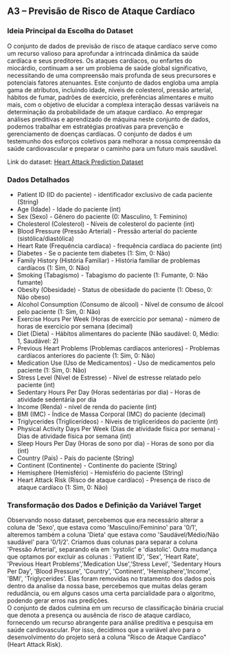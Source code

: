 ## A3 – Previsão de Risco de Ataque Cardíaco

### Ideia Principal da Escolha do Dataset

O conjunto de dados de previsão de risco de ataque cardíaco serve como um recurso valioso para aprofundar a intrincada dinâmica da saúde cardíaca e seus preditores. Os ataques cardíacos, ou enfartes do miocárdio, continuam a ser um problema de saúde global significativo, necessitando de uma compreensão mais profunda de seus precursores e potenciais fatores atenuantes. Este conjunto de dados engloba uma ampla gama de atributos, incluindo idade, níveis de colesterol, pressão arterial, hábitos de fumar, padrões de exercício, preferências alimentares e muito mais, com o objetivo de elucidar a complexa interação dessas variáveis na determinação da probabilidade de um ataque cardíaco. Ao empregar análises preditivas e aprendizado de máquina neste conjunto de dados, podemos trabalhar em estratégias proativas para prevenção e gerenciamento de doenças cardíacas. O conjunto de dados é um testemunho dos esforços coletivos para melhorar a nossa compreensão da saúde cardiovascular e preparar o caminho para um futuro mais saudável.

Link do dataset: [Heart Attack Prediction Dataset](https://www.kaggle.com/datasets/iamsouravbanerjee/heart-attack-prediction-dataset)

### Dados Detalhados

- Patient ID (ID do paciente) - identificador exclusivo de cada paciente (String)
- Age (Idade) - Idade do paciente (int) 
- Sex (Sexo) - Gênero do paciente (0: Masculino, 1: Feminino)
- Cholesterol (Colesterol) - Níveis de colesterol do paciente (int) 
- Blood Pressure (Pressão Arterial) - Pressão arterial do paciente (sistólica/diastólica) 
- Heart Rate (Frequência cardíaca) - frequência cardíaca do paciente (int)
- Diabetes - Se o paciente tem diabetes (1: Sim, 0: Não)
- Family History (História Familiar) - História familiar de problemas cardíacos (1: Sim, 0: Não) 
- Smoking (Tabagismo) - Tabagismo do paciente (1: Fumante, 0: Não fumante) 
- Obesity (Obesidade) - Status de obesidade do paciente (1: Obeso, 0: Não obeso) 
- Alcohol Consumption (Consumo de álcool) - Nível de consumo de álcool pelo paciente (1: Sim, 0: Não) 
- Exercise Hours Per Week (Horas de exercício por semana) - número de horas de exercício por semana (decimal) 
- Diet (Dieta) - Hábitos alimentares do paciente (Não saudável: 0, Médio: 1, Saudável: 2) 
- Previous Heart Problems (Problemas cardíacos anteriores) - Problemas cardíacos anteriores do paciente (1: Sim, 0: Não)
- Medication Use (Uso de Medicamentos) - Uso de medicamentos pelo paciente (1: Sim, 0: Não)
- Stress Level (Nível de Estresse) - Nível de estresse relatado pelo paciente (int)
- Sedentary Hours Per Day (Horas sedentárias por dia) - Horas de atividade sedentária por dia
- Income (Renda) - nível de renda do paciente (int)
- BMI (IMC) - Índice de Massa Corporal (IMC) do paciente (decimal)
- Triglycerides (Triglicerídeos) - Níveis de triglicerídeos do paciente (int)
- Physical Activity Days Per Week (Dias de atividade física por semana) - Dias de atividade física por semana (int) 
- Sleep Hours Per Day (Horas de sono por dia) - Horas de sono por dia (int) 
- Country (País) - País do paciente (String)
- Continent (Continente) - Continente do paciente (String)
- Hemisphere (Hemisfério) - Hemisfério do paciente (String)
- Heart Attack Risk (Risco de ataque cardíaco) - Presença de risco de ataque cardíaco (1: Sim, 0: Não)

### Transformação dos Dados e Definição da Variável Target

Observando nosso dataset, percebemos que era necessário alterar a coluna de 'Sexo', que estava como 'Masculino/Feminino' para '0/1', alteremos também a coluna 'Dieta' que estava como 'Saudável/Médio/Não saudável' para '0/1/2'. Criamos duas colunas para separar a coluna 'Pressão Arterial', separando ela em 'systolic' e 'diastolic'. Outra mudança que optamos por excluir as colunas : 'Patient ID', 'Sex', 'Heart Rate', 'Previous Heart Problems','Medication Use','Stress Level', 'Sedentary Hours Per Day', 'Blood Pressure', 'Country', 'Continent', 'Hemisphere','Income', 'BMI', 'Triglycerides'. Elas foram removidas no tratamento dos dados pois dentro da analise da nossa base, percebemos que muitas delas geram redudância, ou em alguns casos uma certa parcialidade para o algoritmo, podendo gerar erros nas predições.  
O conjunto de dados culmina em um recurso de classificação binária crucial que denota a presença ou ausência de risco de ataque cardíaco, fornecendo um recurso abrangente para análise preditiva e pesquisa em saúde cardiovascular. Por isso, decidimos que a variável alvo para o desenvolvimento do projeto será a coluna "Risco de Ataque Cardíaco" (Heart Attack Risk).
